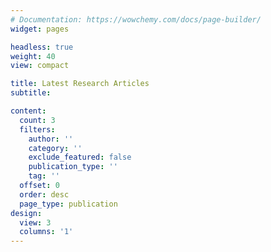 ```yaml
---
# Documentation: https://wowchemy.com/docs/page-builder/
widget: pages

headless: true
weight: 40
view: compact

title: Latest Research Articles
subtitle:

content:
  count: 3
  filters:
    author: ''
    category: ''
    exclude_featured: false
    publication_type: ''
    tag: ''
  offset: 0
  order: desc
  page_type: publication
design:
  view: 3
  columns: '1'
---
```

